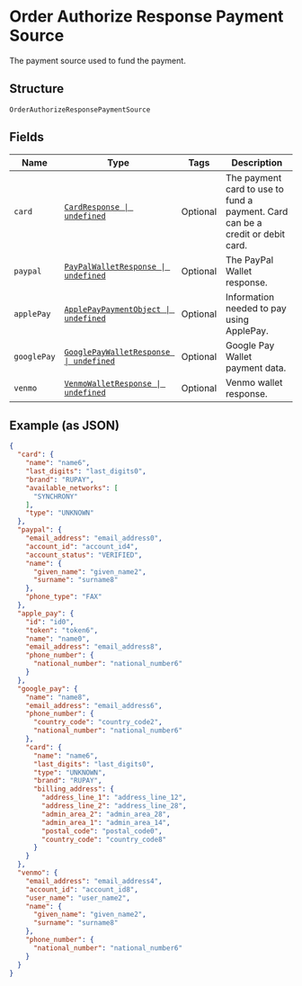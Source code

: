 
# Order Authorize Response Payment Source

The payment source used to fund the payment.

## Structure

`OrderAuthorizeResponsePaymentSource`

## Fields

| Name | Type | Tags | Description |
|  --- | --- | --- | --- |
| `card` | [`CardResponse \| undefined`](../../doc/models/card-response.md) | Optional | The payment card to use to fund a payment. Card can be a credit or debit card. |
| `paypal` | [`PayPalWalletResponse \| undefined`](../../doc/models/pay-pal-wallet-response.md) | Optional | The PayPal Wallet response. |
| `applePay` | [`ApplePayPaymentObject \| undefined`](../../doc/models/apple-pay-payment-object.md) | Optional | Information needed to pay using ApplePay. |
| `googlePay` | [`GooglePayWalletResponse \| undefined`](../../doc/models/google-pay-wallet-response.md) | Optional | Google Pay Wallet payment data. |
| `venmo` | [`VenmoWalletResponse \| undefined`](../../doc/models/venmo-wallet-response.md) | Optional | Venmo wallet response. |

## Example (as JSON)

```json
{
  "card": {
    "name": "name6",
    "last_digits": "last_digits0",
    "brand": "RUPAY",
    "available_networks": [
      "SYNCHRONY"
    ],
    "type": "UNKNOWN"
  },
  "paypal": {
    "email_address": "email_address0",
    "account_id": "account_id4",
    "account_status": "VERIFIED",
    "name": {
      "given_name": "given_name2",
      "surname": "surname8"
    },
    "phone_type": "FAX"
  },
  "apple_pay": {
    "id": "id0",
    "token": "token6",
    "name": "name0",
    "email_address": "email_address8",
    "phone_number": {
      "national_number": "national_number6"
    }
  },
  "google_pay": {
    "name": "name8",
    "email_address": "email_address6",
    "phone_number": {
      "country_code": "country_code2",
      "national_number": "national_number6"
    },
    "card": {
      "name": "name6",
      "last_digits": "last_digits0",
      "type": "UNKNOWN",
      "brand": "RUPAY",
      "billing_address": {
        "address_line_1": "address_line_12",
        "address_line_2": "address_line_28",
        "admin_area_2": "admin_area_28",
        "admin_area_1": "admin_area_14",
        "postal_code": "postal_code0",
        "country_code": "country_code8"
      }
    }
  },
  "venmo": {
    "email_address": "email_address4",
    "account_id": "account_id8",
    "user_name": "user_name2",
    "name": {
      "given_name": "given_name2",
      "surname": "surname8"
    },
    "phone_number": {
      "national_number": "national_number6"
    }
  }
}
```

